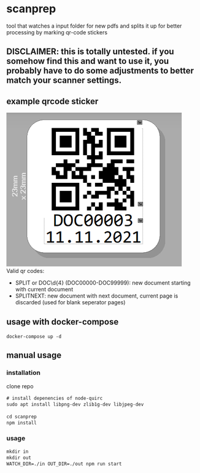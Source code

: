 # scanprep

tool that watches a input folder for new pdfs and splits it up for better processing by marking qr-code stickers

## DISCLAIMER: this is totally untested. if you somehow find this and want to use it, you probably have to do some adjustments to better match your scanner settings.

## example qrcode sticker

![QR CODE DOC00003](./example_qrcode.png)
<br>
Valid qr codes:

- SPLIT or DOC\d{4} (DOC00000-DOC99999): new document starting with current document
- SPLITNEXT: new document with next document, current page is discarded (used for blank seperator pages)

## usage with docker-compose

```
docker-compose up -d
```

## manual usage

### installation

clone repo

```
# install depenencies of node-quirc
sudo apt install libpng-dev zlib1g-dev libjpeg-dev

cd scanprep
npm install
```

### usage

```
mkdir in
mkdir out
WATCH_DIR=./in OUT_DIR=./out npm run start
```
